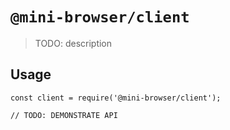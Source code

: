 # `@mini-browser/client`

> TODO: description

## Usage

```
const client = require('@mini-browser/client');

// TODO: DEMONSTRATE API
```
